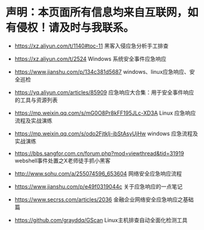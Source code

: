 # 声明：本页面所有信息均来自互联网，如有侵权！请及时与我联系。

- https://xz.aliyun.com/t/1140#toc-11  黑客入侵应急分析手工排查

- https://xz.aliyun.com/t/2524  Windows 系统安全事件应急响应

- https://www.jianshu.com/p/134c381d5687  windows、linux应急响应、安全巡检

- https://yq.aliyun.com/articles/85909   应急响应大合集：用于安全事件响应的工具与资源列表

- https://mp.weixin.qq.com/s/mG0O8Pr8kFF195JLc-XD3A  Linux 应急响应流程及实战演练     

- https://mp.weixin.qq.com/s/odo2Fjtklj-ibStAsyUjHw  windows 应急流程及实战演练    

- https://bbs.sangfor.com.cn/forum.php?mod=viewthread&tid=31919  webshell事件处置之X老师徒手抓小黑客    

- http://www.sohu.com/a/255074596_653604  网络安全应急响应流程

- https://www.jianshu.com/p/e49f0319044c   关于应急响应的一点笔记

- https://www.secrss.com/articles/2036  金融企业网络安全应急响应之基础篇

- https://github.com/grayddq/GScan  Linux主机排查自动全面化检测工具
